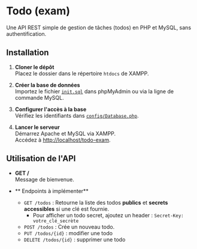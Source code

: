 # Todo (exam)

Une API REST simple de gestion de tâches (todos) en PHP et MySQL, sans authentification.

## Installation

1. **Cloner le dépôt**  
   Placez le dossier dans le répertoire `htdocs` de XAMPP.

2. **Créer la base de données**  
   Importez le fichier [`init.sql`](init.sql) dans phpMyAdmin ou via la ligne de commande MySQL.

3. **Configurer l'accès à la base**  
   Vérifiez les identifiants dans [`config/Database.php`](config/Database.php).

4. **Lancer le serveur**  
   Démarrez Apache et MySQL via XAMPP.  
   Accédez à [http://localhost/todo-exam](http://localhost/todo-exam).

## Utilisation de l'API

- **GET /**  
  Message de bienvenue.

- ** Endpoints à implémenter**  
  - `GET /todos` : Retourne la liste des todos **publics** et **secrets accessibles** si une clé est fournie.  
    - Pour afficher un todo secret, ajoutez un header : `Secret-Key: votre_clé_secrète`
  - `POST /todos` : Crée un nouveau todo.
  - `PUT /todos/{id}` : modifier une todo
  - `DELETE /todos/{id}` : supprimer une todo 
